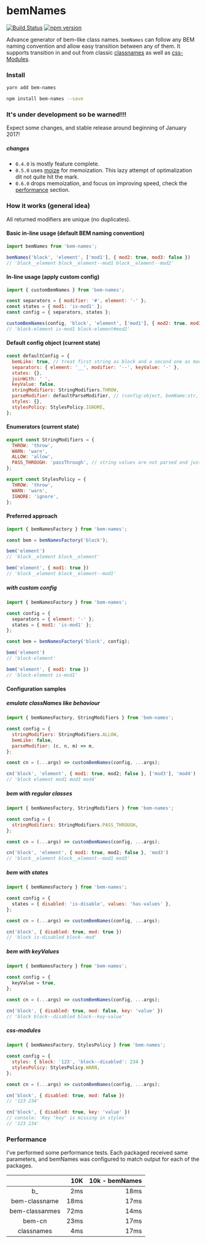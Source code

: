 # bemNames

[![Build Status](https://travis-ci.org/Monar/bem-names.svg?branch=master)](https://travis-ci.org/Monar/bem-names)
[![npm version](https://badge.fury.io/js/bem-names.svg)](https://badge.fury.io/js/bem-names)

Advance generator of bem-like class names. `bemNames` can follow any BEM naming
convention and allow easy transition between any of them. It supports
transition in and out from classic
[classnames](https://www.npmjs.com/package/classnames) as well as
[css-Modules](https://github.com/css-modules/css-modules).

### Install

```sh
yarn add bem-names
```

```sh
npm install bem-names --save
```

### It's under development so be warned!!!

Expect some changes, and stable release around beginning of January 2017!

##### changes
 * `0.4.0` is mostly feature complete.
 * `0.5.0` uses [moize](https://www.npmjs.com/package/moize) for
memoization. This lazy attempt of optimalization dit not quite hit the mark.
 * `0.6.0` drops memoization, and focus on improving speed, check the [performance](#performance) section.

### How it works (general idea)

All returned modifiers are unique (no duplicates).

#### Basic in-line usage (default BEM naming convention)
```js
import bemNames from 'bem-names';

bemNames('block', 'element', ['mod1'], { mod2: true, mod3: false })
// 'block__element block__element--mod1 block__element--mod2'
```

#### In-line usage (apply custom config)
```js
import { customBemNames } from 'bem-names';

const separators = { modifier: '#', element: '-' };
const states = { mod1: 'is-mod1' };
const config = { separators, states };

customBemNames(config, 'block', 'element', ['mod1'], { mod2: true, mod3: false })
// 'block-element is-mod1 block-element#mod2'
```

#### Default config object (current state)
```js
const defaultConfig = {
  bemLike: true, // treat first string as block and a second one as modifier.
  separators: { element: '__', modifier: '--', keyValue: '-' },
  states: {},
  joinWith: ' ',
  keyValue: false,
  stringModifiers: StringModifiers.THROW,
  parseModifier: defaultParseModifier, // (config:object, bemName:str, modifier:str) => string
  styles: {},
  stylesPolicy: StylesPolicy.IGNORE,
};
```

#### Enumerators (current state)
```js
export const StringModifiers = {
  THROW: 'throw',
  WARN: 'warn',
  ALLOW: 'allow',
  PASS_THROUGH: 'passThrough', // string values are not parsed and just joint at the end
};
```

```js
export const StylesPolicy = {
  THROW: 'throw',
  WARN: 'warn',
  IGNORE: 'ignore',
};

```

#### Preferred approach

```js
import { bemNamesFactory } from 'bem-names';

const bem = bemNamesFactory('block');

bem('element')
// 'block__element block__element'

bem('element', { mod1: true })
// 'block__element block__element--mod1'
```

##### with custom config

```js
import { bemNamesFactory } from 'bem-names';

const config = {
  separators = { element: '-' };
  states = { mod1: 'is-mod1' };
};

const bem = bemNamesFactory('block', config);

bem('element')
// 'block-element'

bem('element', { mod1: true })
// 'block-element is-mod1'
```

#### Configuration samples

##### emulate classNames like behaviour

```js
import { bemNamesFactory, StringModifiers } from 'bem-names';

const config = {
  stringModifiers: StringModifiers.ALLOW,
  bemLike: false,
  parseModifier: (c, n, m) => m,
};

const cn = (...args) => customBemNames(config, ...args);

cn('block', 'element', { mod1: true, mod2; false }, ['mod3'], 'mod4')
// 'block element mod1 mod3 mod4'

```

##### bem with regular classes

```js
import { bemNamesFactory, StringModifiers } from 'bem-names';

const config = {
  stringModifiers: StringModifiers.PASS_THROUGH,
};

const cn = (...args) => customBemNames(config, ...args);

cn('block', 'element', { mod1: true, mod2; false }, 'mod3')
// 'block__element block__element--mod1 mod3'

```

##### bem with states

```js
import { bemNamesFactory } from 'bem-names';

const config = {
  states = { disabled: 'is-disable', values: 'has-values' },
};

const cn = (...args) => customBemNames(config, ...args);

cn('block', { disabled: true, mod: true })
// 'block is-disabled block--mod'

```

##### bem with keyValues

```js
import { bemNamesFactory } from 'bem-names';

const config = {
  keyValue = true,
};

const cn = (...args) => customBemNames(config, ...args);

cn('block', { disabled: true, mod: false, key: 'value' })
// 'block block--disabled block--key-value'

```

#####  css-modules

```js
import { bemNamesFactory, StylesPolicy } from 'bem-names';

const config = {
  styles: { block: '123', 'block--disabled': 234 }
  stylesPolicy: StylesPolicy.WARN,
};

const cn = (...args) => customBemNames(config, ...args);

cn('block', { disabled: true, mod: false })
// '123 234'

cn('block', { disabled: true, key: 'value' })
// console: 'Key "key" is missing in styles'
// '123 234'

```

### Performance
I've performed some performance tests. Each packaged received same parameters,
and bemNames was configured to match output for each of the packages.


| |10K | 10k - bemNames |
|:-:|--:|--:|
|b_              | 2ms   | 18ms |
|bem-classname   | 18ms  | 17ms  |
|bem-classanmes  | 72ms  | 14ms  |
|bem-cn          | 23ms  | 17ms  |
|classnames      | 4ms   | 17ms  |
